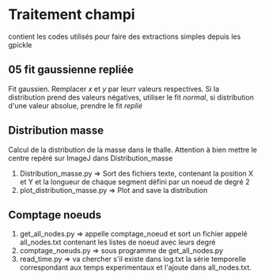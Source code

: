 # Traitement champi

contient les codes utilisés pour faire des extractions simples depuis les gpickle

## 05 fit gaussienne repliée
Fit gaussien.
Remplacer *x* et *y* par leurr valeurs respectives. Si la distribution prend des valeurs négatives, utiliser le fit *normal*, si distribution d'une valeur absolue, prendre le fit *replié* 

## Distribution masse

Calcul de la distribution de la masse dans le thalle. Attention à bien mettre le centre repéré sur ImageJ dans Distribution_masse 

1. Distribution_masse.py => Sort des fichiers texte, contenant la position X et Y et la longueur de chaque segment défini par un noeud de degré 2
1. plot_distribution_masse.py => Plot and save la distribution

## Comptage noeuds

1. get_all_nodes.py => appelle comptage_noeud et sort un fichier appelé all_nodes.txt contenant les listes de noeud avec leurs degré
1. comptage_noeuds.py => sous programme de get_all_nodes.py
1. read_time.py => va chercher s'il existe dans log.txt la série temporelle correspondant aux temps experimentaux et l'ajoute dans all_nodes.txt.
